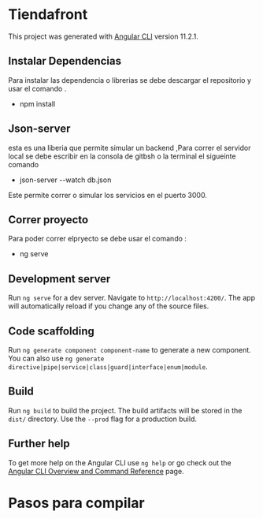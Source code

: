 # Tiendafront

This project was generated with [Angular CLI](https://github.com/angular/angular-cli) version 11.2.1.

## Instalar Dependencias

Para instalar las dependencia o librerias se debe descargar el repositorio y usar el comando .

- npm install

## Json-server

esta es una liberia que permite simular un backend ,Para correr el servidor local
se debe escribir en la consola de gitbsh o la terminal el sigueinte comando

- json-server --watch db.json

Este permite correr o simular los servicios en el puerto 3000.

## Correr proyecto

Para poder correr elpryecto se debe usar el comando :

- ng serve

## Development server

Run `ng serve` for a dev server. Navigate to `http://localhost:4200/`. The app will automatically reload if you change any of the source files.

## Code scaffolding

Run `ng generate component component-name` to generate a new component. You can also use `ng generate directive|pipe|service|class|guard|interface|enum|module`.

## Build

Run `ng build` to build the project. The build artifacts will be stored in the `dist/` directory. Use the `--prod` flag for a production build.

## Further help

To get more help on the Angular CLI use `ng help` or go check out the [Angular CLI Overview and Command Reference](https://angular.io/cli) page.

# Pasos para compilar
